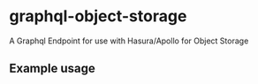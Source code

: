 # graphql-object-storage
A Graphql Endpoint for use with Hasura/Apollo for Object Storage

## Example usage

